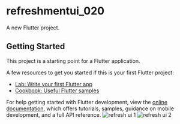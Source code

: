 # refreshmentui_020

A new Flutter project.

## Getting Started

This project is a starting point for a Flutter application.

A few resources to get you started if this is your first Flutter project:

- [Lab: Write your first Flutter app](https://docs.flutter.dev/get-started/codelab)
- [Cookbook: Useful Flutter samples](https://docs.flutter.dev/cookbook)

For help getting started with Flutter development, view the
[online documentation](https://docs.flutter.dev/), which offers tutorials,
samples, guidance on mobile development, and a full API reference.
![refresh ui 1](https://user-images.githubusercontent.com/101096869/197204050-77385947-ae93-40db-a5b8-da01a54f3589.PNG)
![refresh ui 2](https://user-images.githubusercontent.com/101096869/197204167-83cf7fed-de10-4d7b-87ee-1c9a9df1ae08.PNG)
